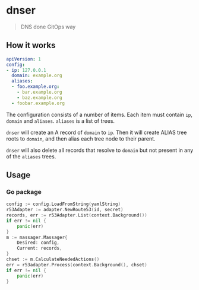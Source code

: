 # dnser

> DNS done GitOps way

## How it works

```yaml
apiVersion: 1
config:
- ip: 127.0.0.1
  domain: example.org
  aliases:
  - foo.example.org:
    - bar.example.org
    - baz.example.org
  - foobar.example.org    
```

The configuration consists of a number of items. 
Each item must contain `ip`, `domain` and `aliases`. `aliases` is a list of trees.

`dnser` will create an A record of `domain` to `ip`. Then it will create ALIAS tree roots to `domain`,
and then alias each tree node to their parent.

`dnser` will also delete all records that resolve to `domain` but not present in any of the `aliases` trees.

## Usage

### Go package

```go
config := config.LoadFromString(yamlString)
r53Adapter := adapter.NewRoute53(id, secret)
records, err := r53Adapter.List(context.Background())
if err != nil {
    panic(err)
}
m := massager.Massager{
    Desired: config,
    Current: records,
}
chset := m.CalculateNeededActions()
err = r53adapter.Process(context.Background(), chset)
if err != nil {
    panic(err)
}
```
